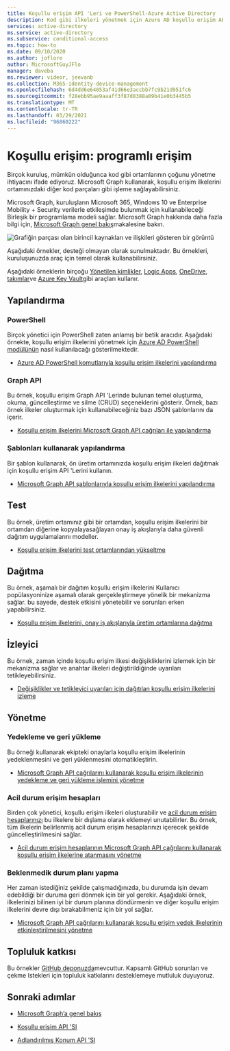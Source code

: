 ```yaml
---
title: Koşullu erişim API 'Leri ve PowerShell-Azure Active Directory
description: Kod gibi ilkeleri yönetmek için Azure AD koşullu erişim API 'Lerini ve PowerShell 'i kullanma
services: active-directory
ms.service: active-directory
ms.subservice: conditional-access
ms.topic: how-to
ms.date: 09/10/2020
ms.author: joflore
author: MicrosoftGuyJFlo
manager: daveba
ms.reviewer: videor, jeevanb
ms.collection: M365-identity-device-management
ms.openlocfilehash: 6d4dd6e64053af41d66e3accbb7fc9b21d951fc6
ms.sourcegitcommit: f28ebb95ae9aaaff3f87d8388a09b41e0b3445b5
ms.translationtype: MT
ms.contentlocale: tr-TR
ms.lasthandoff: 03/29/2021
ms.locfileid: "96860222"
---
```

# <a name="conditional-access-programmatic-access"></a>Koşullu erişim: programlı erişim

Birçok kuruluş, mümkün olduğunca kod gibi ortamlarının çoğunu yönetme ihtiyacını ifade ediyoruz. Microsoft Graph kullanarak, koşullu erişim ilkelerini ortamınızdaki diğer kod parçaları gibi işleme sağlayabilirsiniz.

Microsoft Graph, kuruluşların Microsoft 365, Windows 10 ve Enterprise Mobility + Security verilerle etkileşimde bulunmak için kullanabileceği Birleşik bir programlama modeli sağlar. Microsoft Graph hakkında daha fazla bilgi için, [Microsoft Graph genel bakış](/graph/overview)makalesine bakın.

![Grafiğin parçası olan birincil kaynakları ve ilişkileri gösteren bir görüntü](./media/howto-conditional-access-apis/microsoft-graph.png)

Aşağıdaki örnekler, desteği olmayan olarak sunulmaktadır. Bu örnekleri, kuruluşunuzda araç için temel olarak kullanabilirsiniz. 

Aşağıdaki örneklerin birçoğu [Yönetilen kimlikler](../managed-identities-azure-resources/overview.md), [Logic Apps](../../logic-apps/logic-apps-overview.md), [OneDrive](https://www.microsoft.com/microsoft-365/onedrive/online-cloud-storage), [takımlar](https://www.microsoft.com/microsoft-365/microsoft-teams/group-chat-software/)ve [Azure Key Vault](../../key-vault/general/overview.md)gibi araçları kullanır.

## <a name="configure"></a>Yapılandırma

### <a name="powershell"></a>PowerShell

Birçok yönetici için PowerShell zaten anlamış bir betik aracıdır. Aşağıdaki örnekte, koşullu erişim ilkelerini yönetmek için [Azure AD PowerShell modülünün](https://www.powershellgallery.com/packages/AzureAD) nasıl kullanılacağı gösterilmektedir.

- [Azure AD PowerShell komutlarıyla koşullu erişim ilkelerini yapılandırma](https://github.com/Azure-Samples/azure-ad-conditional-access-apis/tree/main/01-configure/powershell)

### <a name="graph-api"></a>Graph API

Bu örnek, koşullu erişim Graph API 'Lerinde bulunan temel oluşturma, okuma, güncelleştirme ve silme (CRUD) seçeneklerini gösterir. Örnek, bazı örnek ilkeler oluşturmak için kullanabileceğiniz bazı JSON şablonlarını da içerir.

- [Koşullu erişim ilkelerini Microsoft Graph API çağrıları ile yapılandırma](https://github.com/Azure-Samples/azure-ad-conditional-access-apis/tree/main/01-configure/graphapi)

### <a name="configure-using-templates"></a>Şablonları kullanarak yapılandırma

Bir şablon kullanarak, ön üretim ortamınızda koşullu erişim ilkeleri dağıtmak için koşullu erişim API 'Lerini kullanın.

- [Microsoft Graph API şablonlarıyla koşullu erişim ilkelerini yapılandırma](https://github.com/Azure-Samples/azure-ad-conditional-access-apis/tree/main/01-configure/templates)

## <a name="test"></a>Test

Bu örnek, üretim ortamınız gibi bir ortamdan, koşullu erişim ilkelerini bir ortamdan diğerine kopyalayasağlayan onay iş akışlarıyla daha güvenli dağıtım uygulamalarını modeller.

- [Koşullu erişim ilkelerini test ortamlarından yükseltme](https://github.com/Azure-Samples/azure-ad-conditional-access-apis/tree/main/02-test)

## <a name="deploy"></a>Dağıtma

Bu örnek, aşamalı bir dağıtım koşullu erişim ilkelerini Kullanıcı popülasyoninize aşamalı olarak gerçekleştirmeye yönelik bir mekanizma sağlar. bu sayede, destek etkisini yönetebilir ve sorunları erken yapabilirsiniz.

- [Koşullu erişim ilkelerini, onay iş akışlarıyla üretim ortamlarına dağıtma](https://github.com/Azure-Samples/azure-ad-conditional-access-apis/tree/main/03-deploy)

## <a name="monitor"></a>İzleyici

Bu örnek, zaman içinde koşullu erişim ilkesi değişikliklerini izlemek için bir mekanizma sağlar ve anahtar ilkeleri değiştirildiğinde uyarıları tetikleyebilirsiniz.

- [Değişiklikler ve tetikleyici uyarıları için dağıtılan koşullu erişim ilkelerini izleme](https://github.com/Azure-Samples/azure-ad-conditional-access-apis/tree/main/04-monitor)

## <a name="manage"></a>Yönetme

### <a name="backup-and-restore"></a>Yedekleme ve geri yükleme

Bu örneği kullanarak ekipteki onaylarla koşullu erişim ilkelerinin yedeklenmesini ve geri yüklenmesini otomatikleştirin.

- [Microsoft Graph API çağrılarını kullanarak koşullu erişim ilkelerinin yedekleme ve geri yükleme işlemini yönetme](https://github.com/Azure-Samples/azure-ad-conditional-access-apis/tree/main/05-manage/01-backup-restore)

### <a name="emergency-access-accounts"></a>Acil durum erişim hesapları

Birden çok yönetici, koşullu erişim ilkeleri oluşturabilir ve [acil durum erişim hesaplarınızı](../roles/security-emergency-access.md) bu ilkelere bir dışlama olarak eklemeyi unutabilirler. Bu örnek, tüm ilkelerin belirlenmiş acil durum erişim hesaplarınızı içerecek şekilde güncelleştirilmesini sağlar.

- [Acil durum erişim hesaplarının Microsoft Graph API çağrılarını kullanarak koşullu erişim ilkelerine atanmasını yönetme](https://github.com/Azure-Samples/azure-ad-conditional-access-apis/tree/main/05-manage/02-emergency-access)

### <a name="contingency-planning"></a>Beklenmedik durum planı yapma

Her zaman istediğiniz şekilde çalışmadığınızda, bu durumda işin devam edebildiği bir duruma geri dönmek için bir yol gerekir. Aşağıdaki örnek, ilkelerinizi bilinen iyi bir durum planına döndürmenin ve diğer koşullu erişim ilkelerini devre dışı bırakabilmeniz için bir yol sağlar.

- [Microsoft Graph API çağrılarını kullanarak koşullu erişim yedek ilkelerinin etkinleştirilmesini yönetme](https://github.com/Azure-Samples/azure-ad-conditional-access-apis/tree/main/05-manage/03-contingency)

## <a name="community-contribution"></a>Topluluk katkısı

Bu örnekler [GitHub deponuzda](https://github.com/Azure-Samples/azure-ad-conditional-access-apis)mevcuttur. Kapsamlı GitHub sorunları ve çekme Istekleri için topluluk katkılarını desteklemeye mutluluk duyuyoruz.

## <a name="next-steps"></a>Sonraki adımlar

- [Microsoft Graph’a genel bakış](/graph/overview)

- [Koşullu erişim API 'SI](/graph/api/resources/conditionalaccesspolicy)

- [Adlandırılmış Konum API 'SI](/graph/api/resources/namedlocation)
